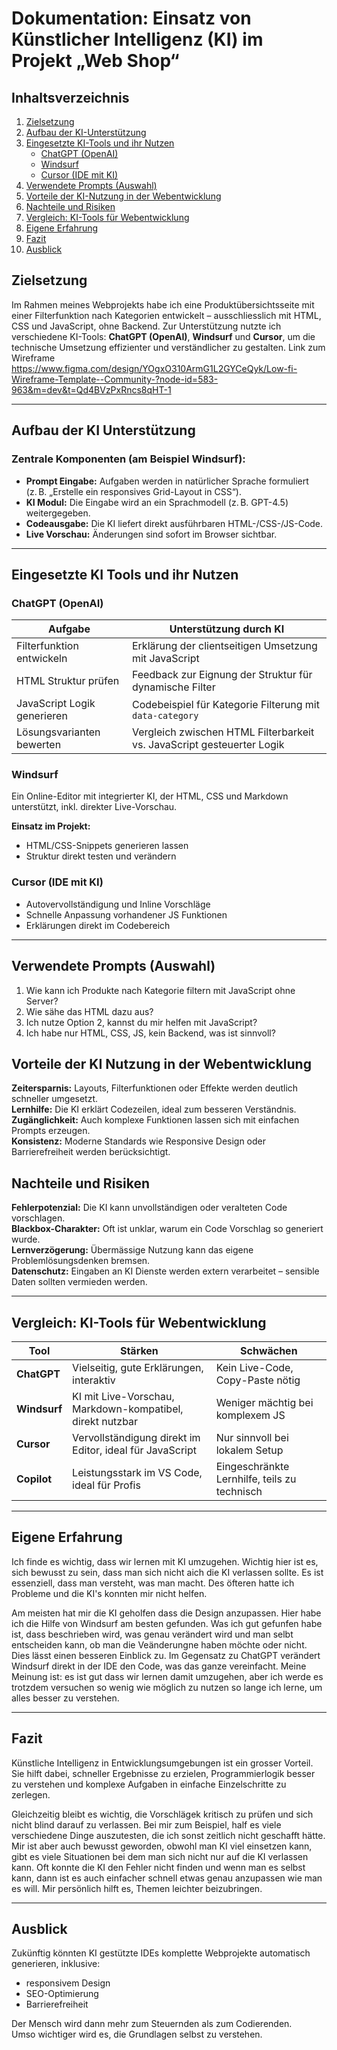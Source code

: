 # Dokumentation: Einsatz von Künstlicher Intelligenz (KI) im Projekt „Web Shop“
## Inhaltsverzeichnis

1. [Zielsetzung](#zielsetzung)  
2. [Aufbau der KI-Unterstützung](#aufbau-der-ki-unterstützung)  
3. [Eingesetzte KI-Tools und ihr Nutzen](#eingesetzte-ki-tools-und-ihr-nutzen)  
   - [ChatGPT (OpenAI)](#chatgpt-openai)  
   - [Windsurf](#windsurf)  
   - [Cursor (IDE mit KI)](#cursor-ide-mit-ki)  
4. [Verwendete Prompts (Auswahl)](#verwendete-prompts-auswahl)  
5. [Vorteile der KI-Nutzung in der Webentwicklung](#vorteile-der-ki-nutzung-in-der-webentwicklung)  
6. [Nachteile und Risiken](#nachteile-und-risiken)  
7. [Vergleich: KI-Tools für Webentwicklung](#vergleich-ki-tools-für-webentwicklung)  
8. [Eigene Erfahrung](#eigene-erfahrung)  
9. [Fazit](#fazit)  
10. [Ausblick](#ausblick)  


## Zielsetzung

Im Rahmen meines Webprojekts habe ich eine Produktübersichtsseite mit einer Filterfunktion nach Kategorien entwickelt – ausschliesslich mit HTML, CSS und JavaScript, ohne Backend. Zur Unterstützung nutzte ich verschiedene KI-Tools: **ChatGPT (OpenAI)**, **Windsurf** und **Cursor**, um die technische Umsetzung effizienter und verständlicher zu gestalten.
Link zum Wireframe
https://www.figma.com/design/YOgxO310ArmG1L2GYCeQyk/Low-fi-Wireframe-Template--Community-?node-id=583-963&m=dev&t=Qd4BVzPxRncs8qHT-1

---

## Aufbau der KI Unterstützung

### Zentrale Komponenten (am Beispiel Windsurf):

- **Prompt Eingabe:** Aufgaben werden in natürlicher Sprache formuliert (z. B. „Erstelle ein responsives Grid-Layout in CSS“).
- **KI Modul:** Die Eingabe wird an ein Sprachmodell (z. B. GPT-4.5) weitergegeben.
- **Codeausgabe:** Die KI liefert direkt ausführbaren HTML-/CSS-/JS-Code.
- **Live Vorschau:** Änderungen sind sofort im Browser sichtbar.

---

## Eingesetzte KI Tools und ihr Nutzen

### ChatGPT (OpenAI)

| Aufgabe                           | Unterstützung durch KI                                                                 |
|----------------------------------|----------------------------------------------------------------------------------------|
| Filterfunktion entwickeln         | Erklärung der clientseitigen Umsetzung mit JavaScript                                 |
| HTML Struktur prüfen              | Feedback zur Eignung der Struktur für dynamische Filter                               |
| JavaScript Logik generieren       | Codebeispiel für Kategorie Filterung mit `data-category`                              |
| Lösungsvarianten bewerten        | Vergleich zwischen HTML Filterbarkeit vs. JavaScript gesteuerter Logik                |

### Windsurf

Ein Online-Editor mit integrierter KI, der HTML, CSS und Markdown unterstützt, inkl. direkter Live-Vorschau.

**Einsatz im Projekt:**
- HTML/CSS-Snippets generieren lassen
- Struktur direkt testen und verändern

### Cursor (IDE mit KI)

- Autovervollständigung und Inline Vorschläge
- Schnelle Anpassung vorhandener JS Funktionen
- Erklärungen direkt im Codebereich

---

## Verwendete Prompts (Auswahl)

1. Wie kann ich Produkte nach Kategorie filtern mit JavaScript ohne Server?
2. Wie sähe das HTML dazu aus?
3. Ich nutze Option 2, kannst du mir helfen mit JavaScript?
4. Ich habe nur HTML, CSS, JS, kein Backend, was ist sinnvoll?

## Vorteile der KI Nutzung in der Webentwicklung
**Zeitersparnis:** Layouts, Filterfunktionen oder Effekte werden deutlich schneller umgesetzt.  
**Lernhilfe:** Die KI erklärt Codezeilen, ideal zum besseren Verständnis.  
**Zugänglichkeit:** Auch komplexe Funktionen lassen sich mit einfachen Prompts erzeugen.  
**Konsistenz:** Moderne Standards wie Responsive Design oder Barrierefreiheit werden berücksichtigt.  


## Nachteile und Risiken

**Fehlerpotenzial:** Die KI kann unvollständigen oder veralteten Code vorschlagen.  
**Blackbox-Charakter:** Oft ist unklar, warum ein Code Vorschlag so generiert wurde.  
**Lernverzögerung:** Übermässige Nutzung kann das eigene Problemlösungsdenken bremsen.  
**Datenschutz:** Eingaben an KI Dienste werden extern verarbeitet – sensible Daten sollten vermieden werden.  

---

## Vergleich: KI-Tools für Webentwicklung

| Tool        | Stärken                                                       | Schwächen                                           |
|-------------|----------------------------------------------------------------|-----------------------------------------------------|
| **ChatGPT** | Vielseitig, gute Erklärungen, interaktiv                      | Kein Live-Code, Copy-Paste nötig                    |
| **Windsurf**| KI mit Live-Vorschau, Markdown-kompatibel, direkt nutzbar     | Weniger mächtig bei komplexem JS                   |
| **Cursor**  | Vervollständigung direkt im Editor, ideal für JavaScript      | Nur sinnvoll bei lokalem Setup                     |
| **Copilot** | Leistungsstark im VS Code, ideal für Profis                   | Eingeschränkte Lernhilfe, teils zu technisch        |

---

## Eigene Erfahrung
Ich finde es wichtig, dass wir lernen mit KI umzugehen. Wichtig hier ist es, sich bewusst zu sein, dass man sich nicht aich die KI verlassen sollte. Es ist essenziell, dass man versteht, was man macht. Des öfteren hatte ich Probleme und die KI's konnten mir nicht helfen.

Am meisten hat mir die KI geholfen dass die Design anzupassen. Hier habe ich die Hilfe von Windsurf am besten gefunden. Was ich gut gefunfen habe ist, dass beschrieben wird, was genau verändert wird und man selbt entscheiden kann, ob man die Veänderungne haben möchte oder nicht. Dies lässt einen besseren Einblick zu. Im Gegensatz zu ChatGPT verändert Windsurf direkt in der IDE den Code, was das ganze vereinfacht. Meine Meinung ist: es ist gut dass wir lernen damit umzugehen, aber ich werde es trotzdem versuchen so wenig wie möglich zu nutzen so lange ich lerne, um alles besser zu verstehen. 

---

## Fazit

Künstliche Intelligenz in Entwicklungsumgebungen ist ein grosser Vorteil.  
Sie hilft dabei, schneller Ergebnisse zu erzielen, Programmierlogik besser zu verstehen und komplexe Aufgaben in einfache Einzelschritte zu zerlegen.  

Gleichzeitig bleibt es wichtig, die Vorschlägek kritisch zu prüfen und sich nicht blind darauf zu verlassen. Bei mir zum Beispiel, half es viele verschiedene Dinge auszutesten, die ich sonst zeitlich nicht geschafft hätte. Mir ist aber auch bewusst geworden, obwohl man KI viel einsetzen kann, gibt es viele Situationen bei dem man sich nicht nur auf die KI verlassen kann. Oft konnte die KI den Fehler nicht finden und wenn man es selbst kann, dann ist es auch einfacher schnell etwas genau anzupassen wie man es will. Mir persönlich hilft es, Themen leichter beizubringen. 

---

## Ausblick

Zukünftig könnten KI gestützte IDEs komplette Webprojekte automatisch generieren, inklusive:

- responsivem Design  
- SEO-Optimierung  
- Barrierefreiheit  

Der Mensch wird dann mehr zum Steuernden als zum Codierenden.  
Umso wichtiger wird es, die Grundlagen selbst zu verstehen.

